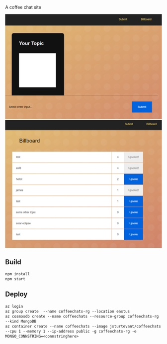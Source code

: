 A coffee chat site

![submit screen](assets/submit.png)
![billboard screen](assets/billboard.png)

## Build
```
npm install
npm start
```

## Deploy

```
az login 
az group create  --name coffeechats-rg --location eastus
az cosmosdb create --name coffeechats --resource-group coffeechats-rg --kind MongoDB
az container create --name coffeechats --image jsturtevant/coffeechats --cpu 1 --memory 1 --ip-address public -g coffeechats-rg -e MONGO_CONNSTRING=<connstringhere>
```

